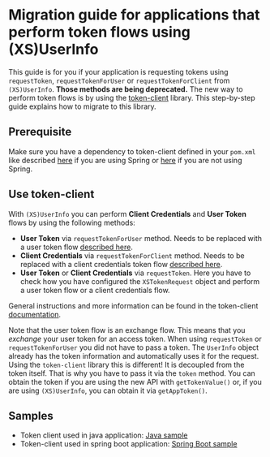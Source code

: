 # Migration guide for applications that perform token flows using (XS)UserInfo

This guide is for you if your application is requesting tokens using `requestToken`, `requestTokenForUser` or
`requestTokenForClient` from `(XS)UserInfo`. **Those methods are being deprecated.** The new way to perform token flows is
by using the [token-client](/token-client) library. This step-by-step guide explains how to migrate to this library.


## Prerequisite

Make sure you have a dependency to token-client defined in your `pom.xml` like described
[here](/token-client#configuration-for-javaspring-applications) if you are using Spring or
[here](/token-client#configuration-for-java-applications) if you are not using Spring.

## Use token-client

With `(XS)UserInfo` you can perform **Client Credentials** and **User Token** flows by using the following methods:

  - **User Token** via `requestTokenForUser` method. Needs to be replaced with a user token flow [described here](/token-client#user-token-flow).
  - **Client Credentials** via `requestTokenForClient` method.  Needs to be replaced with a client credentials token flow [described here](/token-client#client-credentials-token-flow).
  - **User Token** or **Client Credentials** via  `requestToken`. Here you have to check how you have configured the `XSTokenRequest` object and perform a user token flow or a client credentials flow.

General instructions and more information can be found in the token-client [documentation](/token-client).

Note that the user token flow is an exchange flow. This means that you *exchange* your user token for an access token.
When using `requestToken` or `requestTokenForUser` you did not have to pass a token. The `UserInfo` object already has
the token information and automatically uses it for the request. Using the `token-client` library this is different! It
is decoupled from the token itself. That is why you have to pass it via the `token` method. You can obtain the token if
you are using the new API with `getTokenValue()` or, if you are using `(XS)UserInfo`, you can obtain it via
`getAppToken()`.

## Samples
- Token client used in java application: [Java sample](/samples/java-tokenclient-usage)
- Token-client used in spring boot application: [Spring Boot sample](/samples/spring-security-xsuaa-usage)

